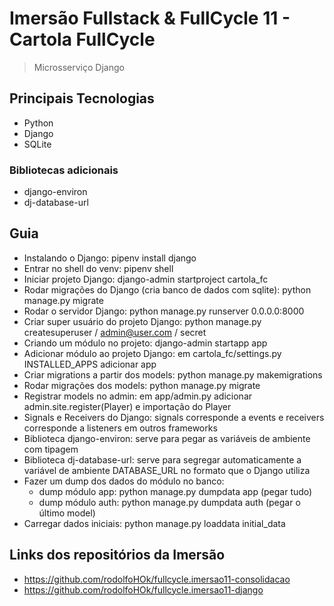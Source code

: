 # Imersão Fullstack & FullCycle 11 - Cartola FullCycle

> Microsserviço Django

## Principais Tecnologias

- Python
- Django
- SQLite

### Bibliotecas adicionais

- django-environ
- dj-database-url

## Guia

- Instalando o Django: pipenv install django
- Entrar no shell do venv: pipenv shell
- Iniciar projeto Django: django-admin startproject cartola_fc
- Rodar migrações do Django (cria banco de dados com sqlite): python manage.py migrate
- Rodar o servidor Django: python manage.py runserver 0.0.0.0:8000
- Criar super usuário do projeto Django: python manage.py createsuperuser / admin@user.com / secret
- Criando um módulo no projeto: django-admin startapp app
- Adicionar módulo ao projeto Django: em cartola_fc/settings.py INSTALLED_APPS adicionar app
- Criar migrations a partir dos models: python manage.py makemigrations
- Rodar migrações dos models: python manage.py migrate
- Registrar models no admin: em app/admin.py adicionar admin.site.register(Player) e importação do Player
- Signals e Receivers do Django: signals corresponde a events e receivers corresponde a listeners em outros frameworks
- Biblioteca django-environ: serve para pegar as variáveis de ambiente com tipagem
- Biblioteca dj-database-url: serve para segregar automaticamente a variável de ambiente DATABASE_URL no formato que o Django utiliza
- Fazer um dump dos dados do módulo no banco: 
  - dump módulo app: python manage.py dumpdata app (pegar tudo)
  - dump módulo auth: python manage.py dumpdata auth (pegar o último model)
- Carregar dados iniciais: python manage.py loaddata initial_data

## Links dos repositórios da Imersão

- https://github.com/rodolfoHOk/fullcycle.imersao11-consolidacao
- https://github.com/rodolfoHOk/fullcycle.imersao11-django
